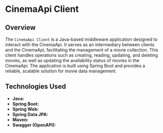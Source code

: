# CinemaApi Client

## Overview
The `CinemaApi Client` is a Java-based middleware application designed to interact with the CinemaApi.
It serves as an intermediary between clients and the CinemaApi, facilitating the management of a movie collection.
This client handles operations such as creating, reading, updating, and deleting movies,
as well as updating the availability status of movies in the CinemaApi. 
The application is built using Spring Boot and provides a reliable, scalable solution for movie data management.

## Technologies Used

- **Java:**
- **Spring Boot:**
- **Spring Web:**
- **Spring Data JPA:**
- **Maven:**
- **Swagger (OpenAPI):**
